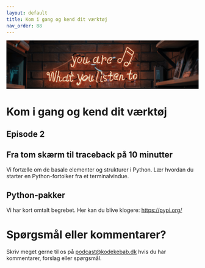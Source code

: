 ```yaml
---
layout: default
title: Kom i gang og kend dit værktøj
nav_order: 88
---
```

![](../image/podcast.jpg)
# Kom i gang og kend dit værktøj


## Episode 2

## Fra tom skærm til traceback på 10 minutter
Vi fortælle om de basale elementer og strukturer i Python. Lær hvordan du starter en Python-fortolker fra et terminalvindue.

## Python-pakker
Vi har kort omtalt begrebet. Her kan du blive klogere:
https://pypi.org/

# Spørgsmål eller kommentarer?
Skriv meget gerne til os på [podcast@kodekebab.dk](mailto:podcast@kodekebab.dk) hvis du har kommentarer, forslag eller spørgsmål.
